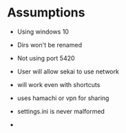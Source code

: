 # Assumptions
- Using windows 10
- Dirs won't be renamed
- Not using port 5420
- User will allow sekai to use network
- will work even with shortcuts
- uses hamachi or vpn for sharing

- settings.ini is never malformed
- 
